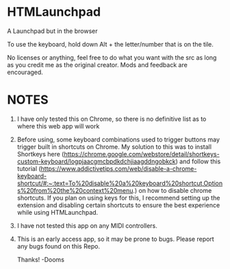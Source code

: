 # HTMLaunchpad
A Launchpad but in the browser


To use the keyboard, hold down Alt + the letter/number that is on the tile.


No licenses or anything, feel free to do what you want with the src as long as you credit me as the original creator. Mods and feedback are encouraged.

# NOTES

1. I have only tested this on Chrome, so there is no definitive list as to where this web app will work
2. Before using, some keyboard combinations used to trigger buttons may trigger built in shortcuts on Chrome. My solution to this was to install Shortkeys here (https://chrome.google.com/webstore/detail/shortkeys-custom-keyboard/logpjaacgmcbpdkdchjiaagddngobkck) and follow this tutorial (https://www.addictivetips.com/web/disable-a-chrome-keyboard-shortcut/#:~:text=To%20disable%20a%20keyboard%20shortcut,Options%20from%20the%20context%20menu.) on how to disable chrome shortcuts. If you plan on using keys for this, I recommend setting up the extension and disabling certain shortcuts to ensure the best experience while using HTMLaunchpad.
3. I have not tested this app on any MIDI controllers.
4. This is an early access app, so it may be prone to bugs. Please report any bugs found on this Repo.

   Thanks! -Dooms

